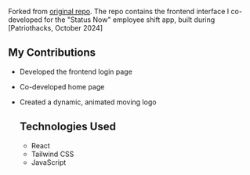 Forked from [original repo](https://github.com/sp-ec/patriothacks-2024).
The repo contains the frontend interface I co-developed for the "Status Now" employee shift app, built during [Patriothacks, October 2024]

## My Contributions
- Developed the frontend login page
- Co-developed home page
- Created a dynamic, animated moving logo

  ## Technologies Used
  - React
  - Tailwind CSS
  - JavaScript
